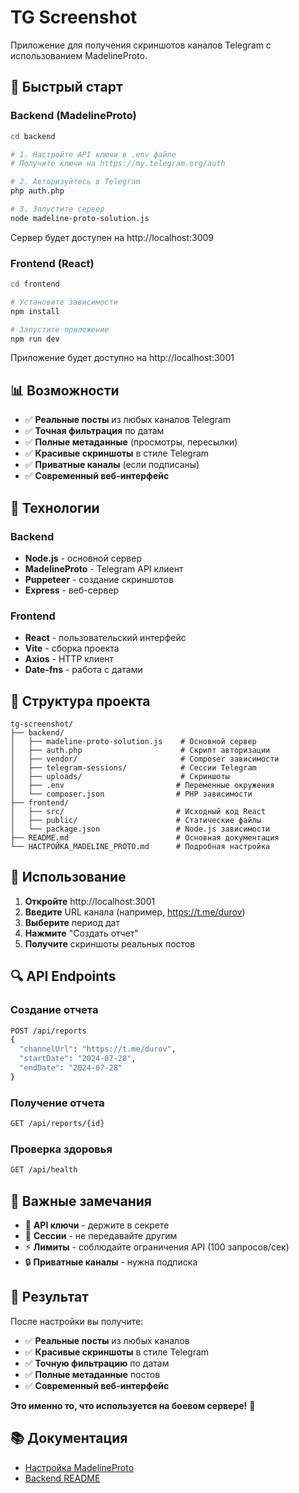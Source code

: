 # TG Screenshot

Приложение для получения скриншотов каналов Telegram с использованием MadelineProto.

## 🚀 Быстрый старт

### Backend (MadelineProto)

```bash
cd backend

# 1. Настройте API ключи в .env файле
# Получите ключи на https://my.telegram.org/auth

# 2. Авторизуйтесь в Telegram
php auth.php

# 3. Запустите сервер
node madeline-proto-solution.js
```

Сервер будет доступен на http://localhost:3009

### Frontend (React)

```bash
cd frontend

# Установите зависимости
npm install

# Запустите приложение
npm run dev
```

Приложение будет доступно на http://localhost:3001

## 📊 Возможности

- ✅ **Реальные посты** из любых каналов Telegram
- ✅ **Точная фильтрация** по датам
- ✅ **Полные метаданные** (просмотры, пересылки)
- ✅ **Красивые скриншоты** в стиле Telegram
- ✅ **Приватные каналы** (если подписаны)
- ✅ **Современный веб-интерфейс**

## 🔧 Технологии

### Backend

- **Node.js** - основной сервер
- **MadelineProto** - Telegram API клиент
- **Puppeteer** - создание скриншотов
- **Express** - веб-сервер

### Frontend

- **React** - пользовательский интерфейс
- **Vite** - сборка проекта
- **Axios** - HTTP клиент
- **Date-fns** - работа с датами

## 📁 Структура проекта

```
tg-screenshot/
├── backend/
│   ├── madeline-proto-solution.js    # Основной сервер
│   ├── auth.php                      # Скрипт авторизации
│   ├── vendor/                       # Composer зависимости
│   ├── telegram-sessions/            # Сессии Telegram
│   ├── uploads/                      # Скриншоты
│   ├── .env                         # Переменные окружения
│   └── composer.json                # PHP зависимости
├── frontend/
│   ├── src/                         # Исходный код React
│   ├── public/                      # Статические файлы
│   └── package.json                 # Node.js зависимости
├── README.md                        # Основная документация
└── НАСТРОЙКА_MADELINE_PROTO.md      # Подробная настройка
```

## 🎯 Использование

1. **Откройте** http://localhost:3001
2. **Введите** URL канала (например, https://t.me/durov)
3. **Выберите** период дат
4. **Нажмите** "Создать отчет"
5. **Получите** скриншоты реальных постов

## 🔍 API Endpoints

### Создание отчета

```bash
POST /api/reports
{
  "channelUrl": "https://t.me/durov",
  "startDate": "2024-07-28",
  "endDate": "2024-07-28"
}
```

### Получение отчета

```bash
GET /api/reports/{id}
```

### Проверка здоровья

```bash
GET /api/health
```

## 🚨 Важные замечания

- 🔐 **API ключи** - держите в секрете
- 📱 **Сессии** - не передавайте другим
- ⚡ **Лимиты** - соблюдайте ограничения API (100 запросов/сек)
- 🔒 **Приватные каналы** - нужна подписка

## 🎉 Результат

После настройки вы получите:

- ✅ **Реальные посты** из любых каналов
- ✅ **Красивые скриншоты** в стиле Telegram
- ✅ **Точную фильтрацию** по датам
- ✅ **Полные метаданные** постов
- ✅ **Современный веб-интерфейс**

**Это именно то, что используется на боевом сервере!** 🚀

## 📚 Документация

- [Настройка MadelineProto](НАСТРОЙКА_MADELINE_PROTO.md)
- [Backend README](backend/README.md)
